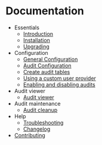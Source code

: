 # Documentation

* Essentials
  * [Introduction](10-introduction.md)
  * [Installation](11-installation.md)
  * [Upgrading](12-upgrading.md)
* Configuration
  * [General Configuration](20-general-configuration.md)
  * [Audit Configuration](21-audit-configuration.md)
  * [Create audit tables](22-audit-schema.md)
  * [Using a custom user provider](23-custom-user-provider.md)
  * [Enabling and disabling audits](24-enabling-disabling-audits.md)
* Audit viewer
  * [Audit viewer](30-audit-viewer.md)
* Audit maintenance
  * [Audit cleanup](40-audits-cleanup.md)
* Help
  * [Troubleshooting](50-troubleshooting.md)
  * [Changelog](../CHANGELOG.md)
* [Contributing](../tests/README.md)